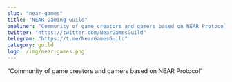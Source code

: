 ```yaml
---
slug: "near-games"
title: "NEAR Gaming Guild"
oneliner: "Community of game creators and gamers based on NEAR Protocol"
twitter: "https://twitter.com/NearGamesGuild"
telegram: "https://t.me/NearGamesGuild"
category: guild
logo: /img/near-games.png
---
```


“Community of game creators and gamers based on NEAR Protocol”
